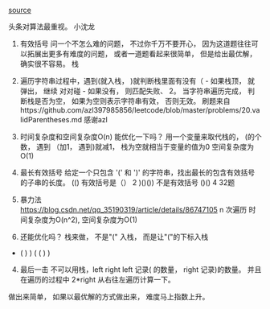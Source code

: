 [source](https://juejin.im/post/5ddfa3def265da05ef59fe6e)

头条对算法最重视。   小沈龙

1. 有效括号
  问一个不怎么难的问题， 不过你千万不要开心， 因为这道题往往可以拓展出更多有难度的问题， 或者一道题看起来很简单， 但是给出最优解， 确实很不容易。 
  栈
  1. 遍历字符串过程中，遇到(就入栈， )就判断栈里面有没有（
    - 如果栈顶， 就弹出， 继续 对对碰
    - 如果没有， 则匹配失败、
  2。 当字符串遍历完成， 判断栈是否为空， 如果为空则表示字符串有效， 否则无效。 
  刷题来自https://github.com/azl397985856/leetcode/blob/master/problems/20.validParentheses.md 感谢azl  

2. 时间复杂度和空间复杂度O(n) 能优化一下吗？
  用一个变量来取代栈的， (的个数， 遇到 （加1， 遇到)就减1， 栈为空就相当于变量的值为0
  空间复杂度为O(1)

3. 最长有效括号
  给定一个只包含 '(' 和 ')' 的字符串，找出最长的包含有效括号的子串的长度。
  (()   有效括号是（）  2
  )()())   不是有效括号
  ()()  4   32题
  1. 暴力法   
  https://blog.csdn.net/qq_35190319/article/details/86747105
  n 次遍历  时间复杂度为O(n^2), 空间复杂度为O(1)
  2. 还能优化吗？ 
  栈来做， 不是"(" 入栈， 而是让"("的下标入栈
  - ( ) ) ( ( ) )

4. 最后一击
不可以用栈，left right 
left 记录( 的数量， right 记录)的数量。 并且在遍历的过程中
2*right
从右往左遍历计算一下。 

做出来简单， 如果以最优解的方式做出来， 难度马上指数上升。 